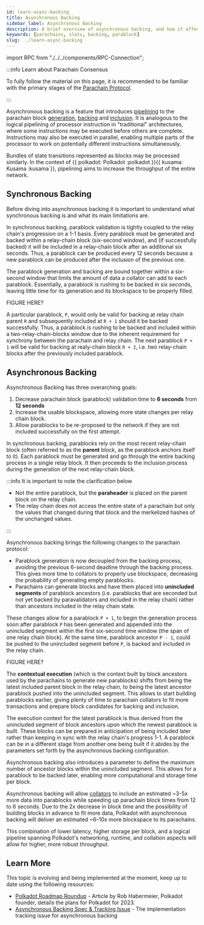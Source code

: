 ```yaml
---
id: learn-async-backing
title: Asynchronous Backing
sidebar_label: Asynchronous Backing
description: A brief overview of asynchronous backing, and how it affects Polkadot's scalability.
keywords: [parachains, slots, backing, parablock]
slug: ../learn-async-backing
---
```


import RPC from "./../../components/RPC-Connection";

:::info Learn about Parachain Consensus

To fully follow the material on this page, it is recommended to be familiar with the primary stages of
the [Parachain Protocol](./learn-parachains-protocol.md).

:::

Asynchronous backing is a feature that introduces
[pipelining](https://www.techtarget.com/whatis/definition/pipelining) to the parachain block
[generation](./learn-parachains-protocol.md), [backing](./learn-parachains-protocol.md) and
[inclusion](./learn-parachains-protocol.md). It is analogous to the logical pipelining of processor
instruction in "traditional" architectures, where some instructions may be executed before others
are complete. Instructions may also be executed in parallel, enabling multiple parts of the
processor to work on potentially different instructions simultaneously.

Bundles of state transitions represented as blocks may be processed similarly. In the context of
{{ polkadot: Polkadot :polkadot }}{{ kusama: Kusama :kusama }}, pipelining aims to increase the
throughput of the entire network.

## Synchronous Backing

Before diving into asynchronous backing it is important to understand what synchronous backing is
and what its main limitations are.

In synchronous backing, parablock validation is tightly coupled to the relay chain's progression on
a 1-1 basis. Every parablock must be generated and backed within a relay-chain block (six-second
window), and (if successfully backed) it will be included in a relay-chain block after an additional
six seconds. Thus, a parablock can be produced every 12 seconds because a new parablock can be
produced after the inclusion of the previous one.

The parablock generation and backing are bound together within a six-second window that limits the
amount of data a collator can add to each parablock. Essentially, a parablock is rushing to be
backed in six seconds, leaving little time for its generation and its blockspace to be properly
filled.

FIGURE HERE?

A particular parablock, `P`, would only be valid for backing at relay chain parent `R` and
subsequently included at `R + 1` should it be backed successfully. Thus, a parablock is rushing to
be backed and included within a two-relay-chain-blocks window due to the inherent requirement for
synchrony between the parachain and relay chain. The next parablock `P + 1` will be valid for
backing at realy-chain block `R + 2`, i.e. two relay-chain blocks after the previously included
parablock.

## Asynchronous Backing

Asynchronous Backing has three overarching goals:

1. Decrease parachain block (parablock) validation time to **6 seconds** from **12 seconds**
2. Increase the usable blockspace, allowing more state changes per relay chain block.
3. Allow parablocks to be re-proposed to the network if they are not included successfully on the
   first attempt.

In synchronous backing, parablocks rely on the most recent relay-chain block (often referred to as
the **parent** block, as the parablock anchors itself to it). Each parablock must be generated and
go through the entire backing process in a single relay block. It then proceeds to the inclusion
process during the generation of the next relay-chain block.

:::info It is important to note the clarification below

- Not the entire parablock, but the **paraheader** is placed on the parent block on the relay chain.
- The relay chain does not access the entire state of a parachain but only the values that changed
  during that block and the merkelized hashes of the unchanged values.

:::

Asynchronous backing brings the following changes to the parachain protocol:

- Parablock generation is now decoupled from the backing process, avoiding the previous 6-second deadline through the backing process. This gives more time to collators to properly use blockspace,
  decreasing the probability of generating empty parablocks.
- Parachains can generate blocks and have them placed into **unincluded segments** of
  parablock ancestors (i.e. parablocks that are seconded but not yet backed by paravalidators and
  included in the relay chain) rather than ancestors included in the relay chain state.

These changes allow for a parablock `P + 1`, to begin the generation process soon after parablock `P` has been generated and appended into the unincluded segment within the first six-second time window (the span of one relay chain block). At the same time, parablock ancestor `P - 1`, could be pushed to the unincluded segment before `P`, is backed and included in the relay chain.

FIGURE HERE?

The **contextual execution** (which is the context built by block ancestors used by the parachains
to generate new parablocks) shifts from being the latest included parent block in the relay chain,
to being the latest ancestor parablock pushed into the unincluded segment. This allows to start
building parablocks earlier, giving plenty of time to parachain collators to fit more transactions
and prepare block candidates for backing and inclusion.

The execution context for the latest parablock is thus derived from the unincluded segment of block
ancestors upon which the newest parablock is built. These blocks can be prepared in anticipation of
being included later rather than keeping in sync with the relay chain's progress 1-1. A parablock
can be in a different stage from another one being built if it abides by the parameters set forth by
the asynchronous backing configuration.

Asynchronous backing also introduces a parameter to define the maximum number of ancestor blocks
within the unincluded segment. This allows for a parablock to be backed later, enabling more
computational and storage time per block.

Asynchronous backing will allow [collators](./learn-parachains-protocol.md#collators) to include an
estimated ~3-5x more data into parablocks while speeding up parachain block times from 12 to 6
seconds. Due to the 2x decrease in block time and the possibility of building blocks in advance to
fit more data, Polkadot with asynchronous backing will deliver an estimated ~6-10x more blockspace
to its parachains.

This combination of lower latency, higher storage per block, and a logical pipeline spanning
Polkadot's networking, runtime, and collation aspects will allow for higher, more robust throughput.

## Learn More

This topic is evolving and being implemented at the moment, keep up to date using the following
resources:

- [Polkadot Roadmap Roundup](https://polkadot.network/blog/polkadot-roadmap-roundup) - Article by
  Rob Habermeier, Polkadot founder, details the plans for Polkadot for 2023.
- [Asynchronous Backing Spec & Tracking Issue](https://github.com/paritytech/polkadot/issues/3779) -
  The implementation tracking issue for asynchronous backing
